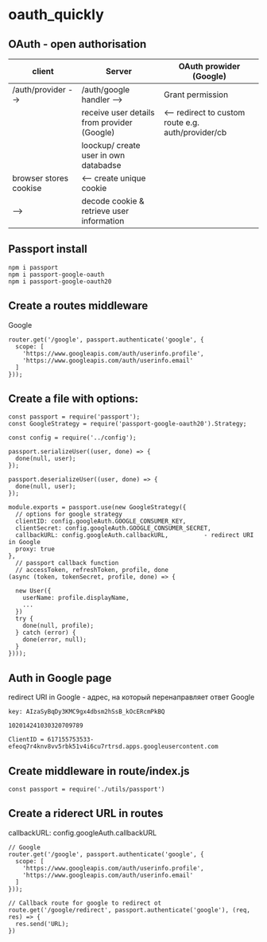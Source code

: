 # oauth_quickly

## OAuth - open authorisation

|client                     | Server                                       | OAuth prowider (Google)                                |
|---------------------------|----------------------------------------------|--------------------------------------------------------|
|/auth/provider -->         |  /auth/google handler -->                    | Grant permission                                       |
|                           |  receive user details from provider (Google) | <-- redirect to custom route e.g. auth/provider/cb     |
|                           | loockup/ create user in own databadse        |                                                        |
|  browser stores cookise   | <-- create unique cookie                     |                                                        |
|             -->           | decode cookie & retrieve user information    |                                                        |

## Passport install
```
npm i passport
npm i passport-google-oauth
npm i passport-google-oauth20
```
## Create a routes middleware
Google
```
router.get('/google', passport.authenticate('google', {
  scope: [
    'https://www.googleapis.com/auth/userinfo.profile',
    'https://www.googleapis.com/auth/userinfo.email'
  ]
}));
```

## Create a file with options: 
```
const passport = require('passport');
const GoogleStrategy = require('passport-google-oauth20').Strategy;

const config = require('../config');

passport.serializeUser((user, done) => {
  done(null, user);
});

passport.deserializeUser((user, done) => {
  done(null, user);
});

module.exports = passport.use(new GoogleStrategy({
  // options for google strategy
  clientID: config.googleAuth.GOOGLE_CONSUMER_KEY,
  clientSecret: config.googleAuth.GOOGLE_CONSUMER_SECRET,
  callbackURL: config.googleAuth.callbackURL,          - redirect URI in Google
  proxy: true
},
  // passport callback function
  // accessToken, refreshToken, profile, done  
(async (token, tokenSecret, profile, done) => {

  new User({
    userName: profile.displayName,
    ...
  })
  try {
    done(null, profile);
  } catch (error) {
    done(error, null);
  }
})));
```

## Auth in Google page

redirect URI in Google - адрес, на который перенаправляет ответ Google 
```
key: AIzaSyBqDy3KMC9gx4dbsm2hSsB_kOcERcmPkBQ

102014241030320709789
 
ClientID = 617155753533-efeoq7r4knv8vv5rbk51v4i6cu7rtrsd.apps.googleusercontent.com
```

## Create middleware in route/index.js
```
const passport = require('./utils/passport')
```
## Create a riderect URL in routes 
callbackURL: config.googleAuth.callbackURL
```
// Google
router.get('/google', passport.authenticate('google', {
  scope: [
    'https://www.googleapis.com/auth/userinfo.profile',
    'https://www.googleapis.com/auth/userinfo.email'
  ]
}));

// Callback route for google to redirect ot
route.get('/google/redirect', passport.authenticate('google'), (req, res) => {
  res.send('URL);
})
```
